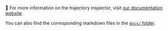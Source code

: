 🔗 For more information on the trajectory inspector, visit [our documentation website][docs].

You can also find the corresponding markdown files in the [`docs/` folder][source].

[docs]: https://princeton-nlp.github.io/SWE-agent/usage/inspector/
[source]: https://github.com/princeton-nlp/SWE-agent/tree/main/docs

